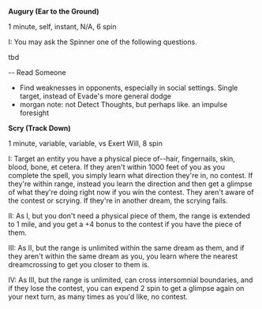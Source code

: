 __Augury (Ear to the Ground)__

1 minute, self, instant, N/A, 6 spin

I: You may ask the Spinner one of the following questions.

tbd

-- Read Someone
- Find weaknesses in opponents, especially in social settings. Single target, instead of Evade's more general dodge
- morgan note: not Detect Thoughts, but perhaps like. an impulse foresight

__Scry (Track Down)__

1 minute, variable, variable, vs Exert Will, 8 spin

I: Target an entity you have a physical piece of--hair, fingernails, skin, blood, bone, et cetera. If they aren't within 1000 feet of you as you complete the spell, you simply learn what direction they're in, no contest. If they're within range, instead you learn the direction and then get a glimpse of what they're doing right now if you win the contest. They aren't aware of the contest or scrying. If they're in another dream, the scrying fails.

II: As I, but you don't need a physical piece of them, the range is extended to 1 mile, and you get a +4 bonus to the contest if you have the piece of them.

III: As II, but the range is unlimited within the same dream as them, and if they aren't within the same dream as you, you learn where the nearest dreamcrossing to get you closer to them is.

IV: As III, but the range is unlimited, can cross intersomnial boundaries, and if they lose the contest, you can expend 2 spin to get a glimpse again on your next turn, as many times as you'd like, no contest.
